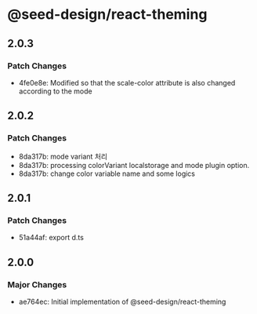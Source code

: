 # @seed-design/react-theming

## 2.0.3

### Patch Changes

- 4fe0e8e: Modified so that the scale-color attribute is also changed according to the mode

## 2.0.2

### Patch Changes

- 8da317b: mode variant 처리
- 8da317b: processing colorVariant localstorage and mode plugin option.
- 8da317b: change color variable name and some logics

## 2.0.1

### Patch Changes

- 51a44af: export d.ts

## 2.0.0

### Major Changes

- ae764ec: Initial implementation of @seed-design/react-theming
